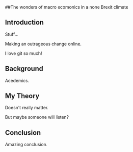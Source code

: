 ##The wonders of macro ecomonics in a none Brexit climate

## Introduction

Stuff...

Making an outrageous change online.

I love git so much!

## Background

Acedemics.

## My Theory

Doesn't really matter. 

But maybe someone will listen?


## Conclusion 

Amazing conclusion. 
